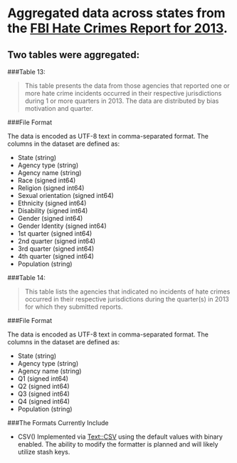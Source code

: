 # Aggregated data across states from the [FBI Hate Crimes Report for 2013](https://www.fbi.gov/about-us/cjis/ucr/hate-crime/2013).

## Two tables were aggregated:  
###Table 13:  
> This table presents the data from those agencies that reported one or more hate crime incidents occurred in their respective jurisdictions during 1 or more quarters in 2013. The data are distributed by bias motivation and quarter.

###File Format

The data is encoded as UTF-8 text in comma-separated format. The columns in the dataset are defined as:

* State (string)
* Agency type (string)
* Agency name (string)
* Race (signed int64)
* Religion (signed int64)
* Sexual orientation (signed int64)
* Ethnicity (signed int64)
* Disability (signed int64)
* Gender (signed int64)
* Gender Identity (signed int64)
* 1st quarter (signed int64)
* 2nd quarter (signed int64)
* 3rd quarter (signed int64)
* 4th quarter (signed int64)
* Population (string)

###Table 14:  
> This table lists the agencies that indicated no incidents of hate crimes occurred in their respective jurisdictions during the quarter(s) in 2013 for which they submitted reports.

###File Format

The data is encoded as UTF-8 text in comma-separated format. The columns in the dataset are defined as:

* State (string)
* Agency type (string)
* Agency name (string)
* Q1 (signed int64)
* Q2 (signed int64)
* Q3 (signed int64)
* Q4 (signed int64)
* Population (string)

###The Formats Currently Include

* CSV()
Implemented via [Text::CSV](search.cpan.org/~makamaka/Text-CSV-1.33/lib/Text/CSV.pm) using the default values with binary enabled. The ability to modify the formatter is planned and will likely utilize stash keys.



